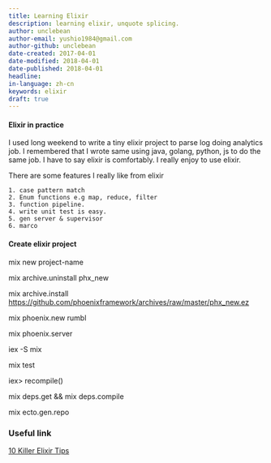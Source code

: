 ```yaml
---
title: Learning Elixir
description: learning elixir, unquote splicing.
author: unclebean
author-email: yushio1984@gmail.com
author-github: unclebean
date-created: 2017-04-01
date-modified: 2018-04-01
date-published: 2018-04-01
headline:
in-language: zh-cn
keywords: elixir
draft: true
---
```


#### Elixir in practice

  I used long weekend to write a tiny elixir project to parse log doing analytics job. I remembered that I wrote same using java, golang, python, js to do the same job. I have to say elixir is comfortably. I really enjoy to use elixir. 

  There are some features I really like from elixir

    1. case pattern match
    2. Enum functions e.g map, reduce, filter
    3. function pipeline.
    4. write unit test is easy.
    5. gen server & supervisor 
    6. marco 

#### Create elixir project

  mix new project-name

  mix archive.uninstall phx_new

  mix archive.install https://github.com/phoenixframework/archives/raw/master/phx_new.ez

  mix phoenix.new rumbl

  mix phoenix.server

  iex -S mix

  mix test

  iex> recompile()

  mix deps.get && mix deps.compile

  mix ecto.gen.repo

### Useful link

[10 Killer Elixir Tips](https://medium.com/blackode/10-killer-elixir-tips-2-c5f87f8a70c8)

